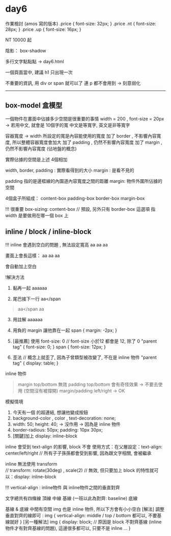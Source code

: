 # day6

作業檢討 (amos 寫的版本)
.price {
  font-size: 32px;
}
.price .nt {
  font-size: 28px;
}
.price .up {
  font-size: 16px;
}

<div class="price">
  <span class="nt">NT</span>
  <span>10000</span>
  <span class="up">起</span>

陰影：
box-shadow

多行文字點點點
-> day6.html

一個頁面當中, 建議 h1 只出現一次

不重要的資訊, 用 div or span 就可以了 
連 p 都不會用到
-> 刻意弱化

---

## box-model 盒模型
一個物件在畫面中佔據多少空間是很重要的事情
width = 200 , font-size = 20px -> 若用中文, 就會是 10個字的寬
中文是等寬字, 英文是非等寬字

容器寬度
-> width 所設定的寬是內容能使用的寬度
加了 border , 不影響內容寬度, 所以整體容器寬度會加大
加了 padding , 仍然不影響內容寬度
加了 margin , 仍然不影響內容寬度 (佔地盤的概念)

實際佔據的空間是上述 4個相加

width, border, padding : 實際看得到的大小
margin : 是看不見的

padding 指的是邊框線的內園道內容寬度之間的距離
margin: 物件外圍所佔據的空間

4個盒子所組成：
content-box
padding-box
border-box
margin-box

!!! 很重要
box-sizing: content-box  // 預設, 另外只有 border-box 這選項
指 width 是要做用在哪一個 box 上

## inline / block / inline-block
!!! inline 會遇到空白的問題 , 無法設定寬高
<span>aa</span>
<span>aa</span>
<span>aa</span>

畫面上會長這樣：
aa aa aa

會自動加上空白

!解決方法
1. 黏再一起
<span>aa</span><span>aa</span><span>aa</span>

2. 尾巴接下一行
<span>aa</span
><span>aa</span
><span>aa</span>

3. 用註解
<span>aa</span><!--
--><span>aa</span><!--
--><span>aa</span>

4. 用負的 margin 讓他靠在一起
span {
  margin: -2px;
}

5. [最推薦] 使用 font-size: 0  // font-size 小於12 都會是 12, 除了 0
"parent tag" {
  font-size: 0;
}
span {
  font-size: 12px;
}

6. 歪法 // 概念上就歪了, 因為子曾類型被改變了, 不在是 inline 物件
"parent tag" {
  display: table;
}

inline 物件
> margin top/bottom 無效
> padding top/bottom 會有奇怪效果 -> 不要去使用 (空間沒有被撐開)
margin/padding left/right -> OK

模擬情境
1. 今天有一個 <a> 的超連結, 想讓他變成按鈕
2. background-color , color , text-decoration: none;
3. width: 50; height: 40; -> 沒作用 -> 因為是 inline 物件
4. border-radious: 50px; padding: 10px 30px;
5. [關鍵]加上 display: inline-block

inline 會受到 text-align 的影響, block 不會
使用方式：在父層設定：text-align: center/left/right  // 所有子子孫孫都會受到影響, 因為跟文字相關, 會被繼承

inline 無法使用 transform  
// transform: rotate(30deg) , scale(2) 
// 無效, 但只要加上 block 的特性就可以：display: inline-block

!!! vertical-align : inline物件 與 inline物件之間的垂直對齊

文字總共有四條線
頂線
中線
基線 (一班以此為對齊: baseline)
底線

基線 & 底線 中間有空間
img 也是 inline 物件, 所以下方會有小小空白
[解法] 調整垂直對齊的線即可 : 
img {
  vertical-align: middle / top / bottom 都可以, 不要基線就好
}
[另一種解法] 
img {
  display: block;  // 原因是 block 不對齊基線 (inline 物件才有對齊基線的問題), 這邊很多都可以, 只要不是 inline ...
}
